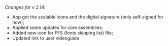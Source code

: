 _Changes for v 2.14_:
- App got the scalable icons and the digital signature (only self-signed for now);
- Applied some updates for core assemblies;
- Added new icon for FFS (fonts skipping list) file;
- Updated link to user videoguide
